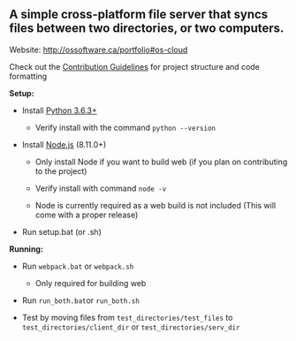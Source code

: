 

## A simple cross-platform file server that syncs files between two directories, or two computers.

Website: http://ossoftware.ca/portfolio#os-cloud

Check out the [Contribution Guidelines](https://github.com/nik-m2/File-Server/blob/master/CONTRIBUTING.md) for project structure and code formatting

**Setup:**

* Install [Python 3.6.3+](https://www.python.org/downloads/)

    * Verify install with the command ```python --version```

* Install [Node.js]( https://nodejs.org/en/download/) (8.11.0+)
       
    * Only install Node if you want to build web (if you plan on contributing to the project)
       
    * Verify install with command ```node -v```
       
    * Node is currently required as a web build is not included (This will come with a proper release)

* Run setup.bat (or .sh)

**Running:**

  * Run ```webpack.bat``` or ```webpack.sh```

    * Only required for building web
  * Run ```run_both.bat```or ```run_both.sh```
  * Test by moving files from `test_directories/test_files` to `test_directories/client_dir` or `test_directories/serv_dir`
